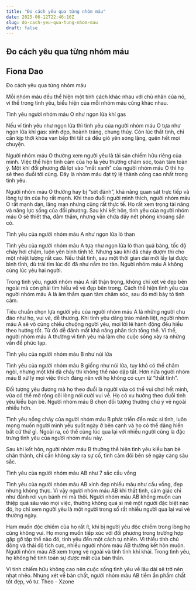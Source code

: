 ```yaml
---
title: "Đo cách yêu qua từng nhóm máu"
date: 2025-06-12T22:46:16Z
slug: do-cach-yeu-qua-tung-nhom-mau
draft: false
---
```


## Đo cách yêu qua từng nhóm máu

## Fiona Dao

Đo cách yêu qua từng nhóm máu​ 
 
Mỗi nhóm máu đều thể hiện một tính cách khác nhau với chủ nhân của nó, vì thế trong tình yêu, biểu hiện của mỗi nhóm máu cũng khác nhau.
 
 
Tình yêu người nhóm máu O như ngọn lửa khí gas
 
Nếu ví tình yêu như ngọn lửa thì tình yêu của người nhóm máu O tựa như ngọn lửa khí gas: xinh đẹp, hoành tráng, chung thủy. Còn lúc thất tình, chỉ cần kịp thời khóa van bếp thì tất cả đều gió yên sóng lặng, quên hết mọi chuyện.
 
Người nhóm máu O thường xem người yêu là tài sản chiếm hữu riêng của mình. Việc thể hiện tình cảm của họ là yêu thương chăm sóc, toàn tâm toàn ý. Một khi đối phương đã lọt vào “mắt xanh” của người nhóm máu O thì họ sẽ theo đuổi tới cùng. Đây là nhóm máu đạt tỷ lệ thành công cao nhất trong tình yêu.
 
Người nhóm máu O thường hay bị “sét đánh”, khả năng quan sát trực tiếp và lòng tự tin của họ rất mạnh. Khi theo đuổi người mình thích, người nhóm máu O rất mạnh dạn, lãng mạn nhưng cũng rất thực tế. Họ rất xem trọng tài năng và năng lực sống của đối phương. Sau khi kết hôn, tình yêu của người nhóm máu O sẽ thiết tha, đằm thắm, nhưng vẫn chứa đầy nét phóng khoáng sẵn có.
 
Tình yêu của người nhóm máu A như ngọn lửa lò than
 
Tình yêu của người nhóm máu A tựa như ngọn lửa lò than quả bàng, tốc độ cháy hơi chậm, luôn yên bình tinh tế. Nhưng sau khi đã cháy đượm thì cho một nhiệt lượng rất cao. Nếu thất tình, sau một thời gian dài mới lấy lại được bình tĩnh, dù trái tim lúc đó đã như nắm tro tàn. Người nhóm máu A không cùng lúc yêu hai người.
 
Trong tình yêu, người nhóm máu A rất thận trọng, không chỉ xét vẻ đẹp bên ngoài mà còn phải tìm hiểu về vẻ đẹp bên trong. Cách thể hiện tình yêu của người nhóm máu A là âm thầm quan tâm chăm sóc, sau đó mới bày tỏ tình cảm.
 
Tiêu chuẩn chọn lựa người yêu của người nhóm máu A là những người chu đáo như họ, vui vẻ, dễ thương. Khi tình yêu dâng trào mãnh liệt, người nhóm máu A sẽ vô cùng chiều chuộng người yêu, mọi lời lẽ hành động đều hiểu theo hướng tốt. Từ đó dễ đánh mất khả năng phân tích tổng thể. Vì thế, người nhóm máu A thường vì tình yêu mà làm cho cuộc sống xảy ra những vấn đề phức tạp.
 
Tình yêu của người nhóm máu B như núi lửa
 
Tình yêu của người nhóm máu B giống như núi lửa, tuy khó có thể châm ngòi, nhưng một khi đã cháy thì không thể nào dập tắt. Hơn nữa người nhóm máu B xử lý mọi việc thích đáng nên với họ không có cụm từ “thất tình”.
 
Đối tượng yêu đương mà họ theo đuổi là người vừa có thể vui chơi hết mình, vừa có thể mở rộng cõi lòng nói cười vui vẻ. Họ có xu hướng theo đuổi tình yêu kiểu bạn bè. Người nhóm máu B chọn đối tượng thường chú ý vẻ ngoài nhiều hơn.
 
Tình yêu nồng cháy của người nhóm máu B phát triển đến mức si tình, luôn mong muốn người mình yêu suốt ngày ở bên cạnh và họ có thể dâng hiến bất cứ thứ gì. Ngoài ra, có thể cùng lúc qua lại với nhiều người cũng là đặc trưng tình yêu của người nhóm máu này.
 
Sau khi kết hôn, người nhóm máu B thường thể hiện tình yêu kiểu bạn bè chân thành, chỉ cần không xảy ra sự cố, tình cảm đôi bên sẽ ngày càng sâu sắc.
 
Tình yêu của người nhóm máu AB như 7 sắc cầu vồng
 
Tình yêu của người nhóm máu AB xinh đẹp nhiều màu như cầu vồng, đẹp nhưng không thực. Vì vậy người nhóm máu AB khi thất tình, cảm giác chỉ như đánh rơi vụn bánh mì mà thôi. Người nhóm máu AB không muốn can thiệp quá sâu vào mọi việc, thường không quá si mê một người đặc biệt nào đó, họ chỉ xem người yêu là một người trong số rất nhiều người qua lại vui vẻ thường ngày.
 
Ham muốn độc chiếm của họ rất ít, khi bị người yêu độc chiếm trong lòng họ cũng không vui. Họ mong muốn tiếp xúc với đối phương trong trường hợp gặp gỡ tập thể nào đó, tình yêu đến một cách tự nhiên. Vì thiếu tính chủ động và thái độ tích cực, nhiều người nhóm máu AB thường kết hôn muộn. Người nhóm máu AB xem trọng vẻ ngoài và tính tình khí khái. Trong tình yêu, họ không hề tính toán sự được mất của bản thân.
 
Vì tính chiếm hữu không cao nên cuộc sống tình yêu về lâu dài sẽ trở nên nhạt nhẽo. Nhưng xét về bản chất, người nhóm máu AB tiềm ẩn phẩm chất tốt đẹp, vô tư.
Theo - Xzone​